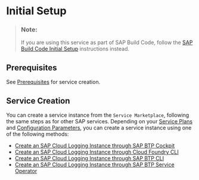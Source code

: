 <!-- loioac5029751b074e15ab7d49e5b461fa79 -->

# Initial Setup



> ### Note:  
> If you are using this service as part of SAP Build Code, follow the [SAP Build Code Initial Setup](https://help.sap.com/docs/build_code/d0d8f5bfc3d640478854e6f4e7c7584a/07698d7c31284e4db370acdf017cfd14.html?version=SHIP) instructions instead.



<a name="loioac5029751b074e15ab7d49e5b461fa79__section_fgt_cdn_xyb"/>

## Prerequisites

See [Prerequisites](prerequisites-41d8559.md) for service creation.



<a name="loioac5029751b074e15ab7d49e5b461fa79__section_aw3_1zf_lzb"/>

## Service Creation

You can create a service instance from the `Service Marketplace`, following the same steps as for other SAP services. Depending on your [Service Plans](service-plans-a9d2d1b.md) and [Configuration Parameters](configuration-parameters-1830bca.md), you can create a service instance using one of the following methods:

-   [Create an SAP Cloud Logging Instance through SAP BTP Cockpit](create-an-sap-cloud-logging-instance-through-sap-btp-cockpit-3aca7af.md)
-   [Create an SAP Cloud Logging Instance through Cloud Foundry CLI](create-an-sap-cloud-logging-instance-through-cloud-foundry-cli-3658d09.md)
-   [Create an SAP Cloud Logging Instance through SAP BTP CLI](create-an-sap-cloud-logging-instance-through-sap-btp-cli-21eb1bd.md)
-   [Create an SAP Cloud Logging Instance through SAP BTP Service Operator](create-an-sap-cloud-logging-instance-through-sap-btp-service-operator-f6aa131.md)

